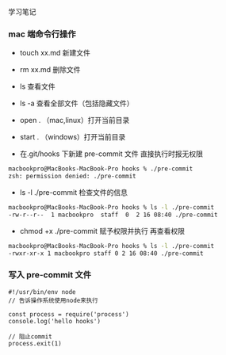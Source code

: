 学习笔记

### mac 端命令行操作

- touch xx.md 新建文件
- rm xx.md 删除文件

- ls 查看文件
- ls -a 查看全部文件（包括隐藏文件）

- open . （mac,linux）打开当前目录
- start . （windows）打开当前目录

- 在.git/hooks 下新建 pre-commit 文件
  直接执行时报无权限

```sh
macbookpro@MacBooks-MacBook-Pro hooks % ./pre-commit
zsh: permission denied: ./pre-commit
```

- ls -l ./pre-commit 检查文件的信息

```sh
macbookpro@MacBooks-MacBook-Pro hooks % ls -l ./pre-commit
-rw-r--r--  1 macbookpro  staff  0  2 16 08:40 ./pre-commit
```

- chmod +x ./pre-commit 赋予权限并执行
  再查看权限

```sh
macbookpro@MacBooks-MacBook-Pro hooks % ls -l ./pre-commit
-rwxr-xr-x 1 macbookpro staff 0 2 16 08:40 ./pre-commit
```

### 写入 pre-commit 文件

```
#!/usr/bin/env node
// 告诉操作系统使用node来执行

const process = require('process')
console.log('hello hooks')

// 阻止commit
process.exit(1)

```
